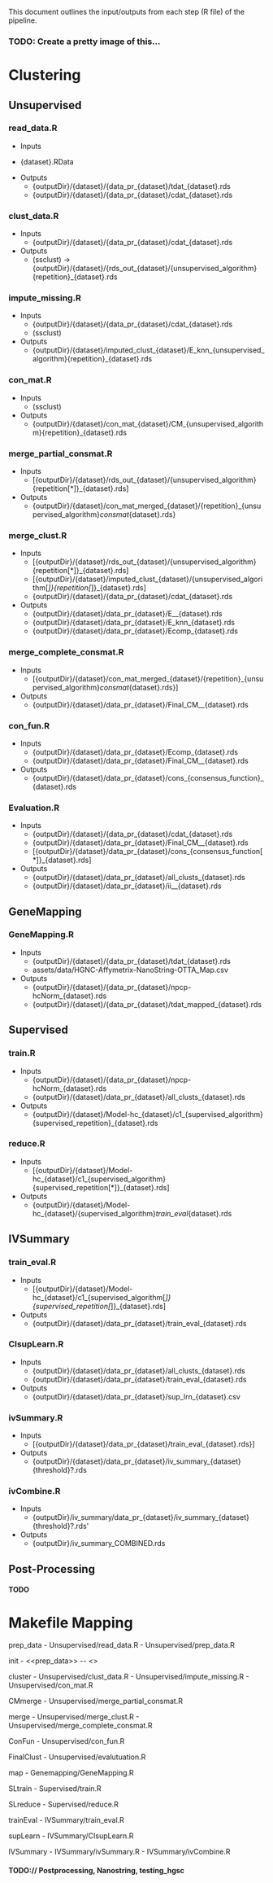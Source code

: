 This document outlines the input/outputs from each step (R file) of the pipeline.

### TODO: Create a pretty image of this...


# Clustering
## Unsupervised

### read_data.R
- Inputs
* {dataset}.RData
- Outputs
	* {outputDir}/{dataset}/{data_pr_{dataset}/tdat_{dataset}.rds
	* {outputDir}/{dataset}/{data_pr_{dataset}/cdat_{dataset}.rds

### clust_data.R
- Inputs
	* {outputDir}/{dataset}/{data_pr_{dataset}/cdat_{dataset}.rds
- Outputs
	* (ssclust) -> {outputDir}/{dataset}/{rds_out_{dataset}/{unsupervised_algorithm}{repetition}_{dataset}.rds

### impute_missing.R
- Inputs
	* {outputDir}/{dataset}/{data_pr_{dataset}/cdat_{dataset}.rds
	* (ssclust)
- Outputs
	* {outputDir}/{dataset}/imputed_clust_{dataset}/E_knn_{unsupervised_algorithm}{repetition}_{dataset}.rds

### con_mat.R
- Inputs
	* (ssclust)
- Outputs
	* {outputDir}/{dataset}/con_mat_{dataset}/CM_{unsupervised_algorithm}{repetition}_{dataset}.rds

### merge_partial_consmat.R
- Inputs
	* [{outputDir}/{dataset}/rds_out_{dataset}/{unsupervised_algorithm}{repetition[*]}_{dataset}.rds]
- Outputs
	* {outputDir}/{dataset}/con_mat_merged_{dataset}/{repetition}_{unsupervised_algorithm}_consmat_{dataset}.rds}

### merge_clust.R
- Inputs
	* [{outputDir}/{dataset}/rds_out_{dataset}/{unsupervised_algorithm}{repetition[*]}_{dataset}.rds]
	* [{outputDir}/{dataset}/imputed_clust_{dataset}/{unsupervised_algorithm[*]}{repetition[*]}_{dataset}.rds]
	* {outputDir}/{dataset}/{data_pr_{dataset}/cdat_{dataset}.rds
- Outputs
	* {outputDir}/{dataset}/data_pr_{dataset}/E__{dataset}.rds
	* {outputDir}/{dataset}/data_pr_{dataset}/E_knn_{dataset}.rds
	* {outputDir}/{dataset}/data_pr_{dataset}/Ecomp_{dataset}.rds

### merge_complete_consmat.R
- Inputs
	* [{outputDir}/{dataset}/con_mat_merged_{dataset}/{repetition}_{unsupervised_algorithm}_consmat_{dataset}.rds}]
- Outputs
	* {outputDir}/{dataset}/data_pr_{dataset}/Final_CM__{dataset}.rds

### con_fun.R
- Inputs
	* {outputDir}/{dataset}/data_pr_{dataset}/Ecomp_{dataset}.rds
	* {outputDir}/{dataset}/data_pr_{dataset}/Final_CM__{dataset}.rds
- Outputs
	* {outputDir}/{dataset}/data_pr_{dataset}/cons_{consensus_function}_{dataset}.rds

### Evaluation.R
- Inputs
	* {outputDir}/{dataset}/{data_pr_{dataset}/cdat_{dataset}.rds
	* {outputDir}/{dataset}/data_pr_{dataset}/Final_CM__{dataset}.rds
	* [{outputDir}/{dataset}/data_pr_{dataset}/cons_{consensus_function[*]}_{dataset}.rds]
- Outputs
	* {outputDir}/{dataset}/data_pr_{dataset}/all_clusts_{dataset}.rds
	* {outputDir}/{dataset}/data_pr_{dataset}/ii__{dataset}.rds

## GeneMapping
### GeneMapping.R
- Inputs
	* {outputDir}/{dataset}/{data_pr_{dataset}/tdat_{dataset}.rds
	* assets/data/HGNC-Affymetrix-NanoString-OTTA_Map.csv
- Outputs
	* {outputDir}/{dataset}/{data_pr_{dataset}/npcp-hcNorm_{dataset}.rds
	* {outputDir}/{dataset}/{data_pr_{dataset}/tdat_mapped_{dataset}.rds

## Supervised
### train.R
- Inputs
	* {outputDir}/{dataset}/{data_pr_{dataset}/npcp-hcNorm_{dataset}.rds
	* {outputDir}/{dataset}/data_pr_{dataset}/all_clusts_{dataset}.rds
- Outputs
	* {outputDir}/{dataset}/Model-hc_{dataset}/c1_{supervised_algorithm}{supervised_repetition}_{dataset}.rds

### reduce.R
- Inputs
	* [{outputDir}/{dataset}/Model-hc_{dataset}/c1_{supervised_algorithm}{supervised_repetition[*]}_{dataset}.rds]
- Outputs
	* {outputDir}/{dataset}/Model-hc_{dataset}/{supervised_algorithm}_train_eval_{dataset}.rds

## IVSummary
### train_eval.R
- Inputs
	* [{outputDir}/{dataset}/Model-hc_{dataset}/c1_{supervised_algorithm[*]}{supervised_repetition[*]}_{dataset}.rds]
- Outputs
	* {outputDir}/{dataset}/data_pr_{dataset}/train_eval_{dataset}.rds

### CIsupLearn.R
- Inputs
	* {outputDir}/{dataset}/data_pr_{dataset}/all_clusts_{dataset}.rds
	* {outputDir}/{dataset}/data_pr_{dataset}/train_eval_{dataset}.rds
- Outputs
	* {outputDir}/{dataset}/data_pr_{dataset}/sup_lrn_{dataset}.csv

### ivSummary.R
- Inputs
	* [{outputDir}/{dataset}/data_pr_{dataset}/train_eval_{dataset}.rds}]
- Outputs
	* {outputDir}/{dataset}/data_pr_{dataset}/iv_summary_{dataset}{threshold}?.rds

### ivCombine.R
- Inputs
	* {outputDir}/iv_summary/data_pr_{dataset}/iv_summary_{dataset}{threshold}?.rds'
- Outputs
	* {outputDir}/iv_summary_COMBINED.rds

## Post-Processing
#### TODO



# Makefile Mapping
prep_data
	- Unsupervised/read_data.R
	- Unsupervised/prep_data.R
	
init
	- <<prep_data>>
	-- <<GeneMapping>>
	
cluster
	- Unsupervised/clust_data.R
	- Unsupervised/impute_missing.R
	- Unsupervised/con_mat.R
	
CMmerge
	- Unsupervised/merge_partial_consmat.R
	
merge
	- Unsupervised/merge_clust.R
	- Unsupervised/merge_complete_consmat.R
	
ConFun
	- Unsupervised/con_fun.R
	
FinalClust
	- Unsupervised/evalutuation.R
	
map
	- Genemapping/GeneMapping.R

SLtrain
	- Supervised/train.R

SLreduce
	- Supervised/reduce.R

trainEval
	- IVSummary/train_eval.R

supLearn
	- IVSummary/CIsupLearn.R

IVSummary
	- IVSummary/ivSummary.R
	- IVSummary/ivCombine.R

#### TODO:// Postprocessing, Nanostring, testing_hgsc
